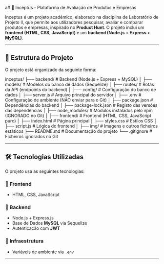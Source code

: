 a# 🚀 Inceptus - Plataforma de Avaliação de Produtos e Empresas

Inceptus é um projeto académico, elaborado na disciplina de Laboratório de Projeto II, que permite aos utilizadores pesquisar, avaliar e comparar produtos e empresas, inspirado no **Product Hunt**. 
O projeto inclui um **frontend (HTML, CSS, JavaScript)** e um **backend (Node.js + Express + MySQL)**.

---

## 📂 **Estrutura do Projeto**
O projeto está organizado da seguinte forma:

inceptus/
├── backend/              # Backend (Node.js + Express + MySQL)
│   ├── models/          # Modelos do banco de dados (Sequelize)
│   ├── routes/          # Rotas da API (endpoints do backend)
│   ├── config/          # Configuração do banco de dados
│   ├── server.js        # Arquivo principal do servidor
│   ├── .env             # Configuração de ambiente (NÃO enviar para o Git)
│   ├── package.json     # Dependências do backend
│   ├── package-lock.json # Registo das versões das dependências
│   ├── node_modules/    # Módulos instalados pelo npm (IGNORADO no Git)
│
├── frontend/             # Frontend (HTML, CSS, JavaScript puro)
│   ├── index.html       # Página principal
│   ├── styles.css       # Estilos CSS
│   ├── script.js        # Lógica do frontend
│
├── img/                  # Imagens e outros ficheiros estáticos
├── README.md             # Documentação do projeto
└── .gitignore            # Ficheiros ignorados no Git

---

## 🛠 **Tecnologias Utilizadas**
O projeto usa as seguintes tecnologias:

### 🔹 **Frontend**
- HTML, CSS, JavaScript

### 🔹 **Backend**
- Node.js + Express.js
- Base de Dados **MySQL** via Sequelize
- Autenticação com **JWT** 

### 🔹 **Infraestrutura**
- Variáveis de ambiente via `.env`

---
